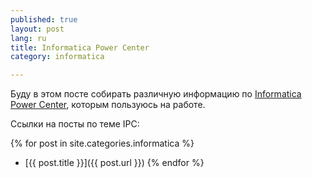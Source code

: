 ```yaml
---
published: true
layout: post
lang: ru
title: Informatica Power Center
category: informatica

---
```


Буду в этом посте собирать различную информацию по [Informatica Power Center](http://www.informatica.com), которым пользуюсь на работе.

Ссылки на посты по теме IPC:

{% for post in site.categories.informatica %}
* [{{ post.title }}]({{ post.url }})
{% endfor %}

## 
